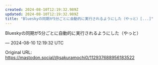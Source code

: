 ```yaml
---
created: 2024-08-10T12:19:32.989Z
updated: 2024-08-10T12:19:32.989Z
title: "Blueskyの同期が5分ごとに自動的に実行されるようにした（やっと）[...]"
---
```


<p>Blueskyの同期が5分ごとに自動的に実行されるようにした（やっと）</p>

&mdash; 2024-08-10 12:19:32 UTC

Original URL: https://mastodon.social/@sakuramochi0/112937688956183522
